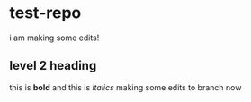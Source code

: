 # test-repo
i am making some edits!
## level 2 heading
this is **bold** and this is *italics*
making some edits to branch now
